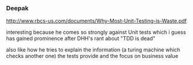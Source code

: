 ### Deepak

http://www.rbcs-us.com/documents/Why-Most-Unit-Testing-is-Waste.pdf

interesting because he comes so strongly against Unit tests
which i guess has gained prominence after DHH's rant about "TDD is dead"

also like how he tries to explain the information (a turing machine which checks another one) 
the tests provide and the focus on business value
